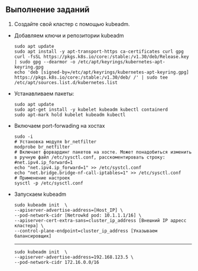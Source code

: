 ## Выполнение заданий
1. Создайте свой кластер с помощью kubeadm.
  - Добавляем ключи и репозитории kubeadm
    ```
    sudo apt update
    sudo apt install -y apt-transport-https ca-certificates curl gpg
    curl -fsSL https://pkgs.k8s.io/core:/stable:/v1.30/deb/Release.key | sudo gpg --dearmor -o /etc/apt/keyrings/kubernetes-apt-keyring.gpg
    echo 'deb [signed-by=/etc/apt/keyrings/kubernetes-apt-keyring.gpg] https://pkgs.k8s.io/core:/stable:/v1.30/deb/ /' | sudo tee /etc/apt/sources.list.d/kubernetes.list
    ```
  - Устанавливаем пакеты:
    ```
    sudo apt update
    sudo apt-get install -y kubelet kubeadm kubectl containerd
    sudo apt-mark hold kubelet kubeadm kubectl
    ```
  - Включаем port-forwading на хостах
    ```
    sudo -i
    # Установка модуля br_netfilter
    modprobe br_netfilter
    # Включает форвардинг пакетов на хосте. Может понадобиться изменить в ручную файл /etc/sysctl.conf, расскоментировать строку: #net.ipv4.ip_forward=1
    echo "net.ipv4.ip_forward=1" >> /etc/systcl.conf
    echo "net.bridge.bridge-nf-call-iptables=1" >> /etc/sysctl.conf
    # Применение настроек
    sysctl -p /etc/sysctl.conf
    ```
  - Запускаем kubeadm
    ```
    sudo kubeadm init  \
    --apiserver-advertise-address=[Host_IP] \
    --pod-network-cidr [Netrowkd pod: 10.1.1.1/16] \
    --apiserver-cert-extra-sans=cluster_ip_address [Внешний IP адресс кластера] \
    --control-plane-endpoint=cluster_ip_address [Указываем балансировщик]
    ```
    ---
    ```
    sudo kubeadm init  \
    --apiserver-advertise-address=192.168.123.5 \
    --pod-network-cidr 172.16.0.0/16
    ```



